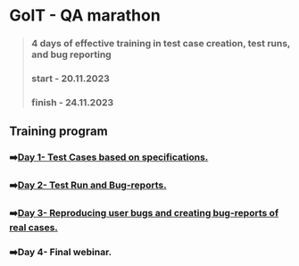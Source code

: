 # GoIT - QA marathon
> ### 4 days of effective training in test case creation, test runs, and bug reporting
> ### start - 20.11.2023
> ### finish - 24.11.2023

## Training program

### ➡️[Day 1- Test Cases based on specifications.](https://github.com/lilapila/GoIT/blob/fe83d3ce02df761113b3b7b87c9517ed773a7c9f/Day%201.md)

### ➡️[Day 2- Test Run and Bug-reports.](https://github.com/lilapila/GoIT/blob/d577925f3e064590c1b57f4999323714632913d6/Day%202.md)

### ➡️[Day 3- Reproducing user bugs and creating bug-reports of real cases.]( )

### ➡️Day 4- Final webinar.




